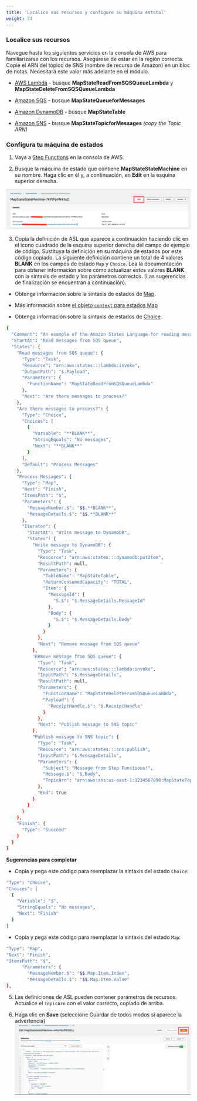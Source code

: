 ```yaml
---
title: 'Localice sus recursos y configure su máquina estatal'
weight: 74
---
```


### Localice sus recursos

Navegue hasta los siguientes servicios en la consola de AWS para familiarizarse con los recursos. Asegúrese de estar en la región correcta. Copie el ARN del tópico de SNS (nombre de recurso de Amazon) en un bloc de notas. Necesitará este valor más adelante en el módulo.


- [AWS Lambda](https://console.aws.amazon.com/lambda/home) - busque **MapStateReadFromSQSQueueLambda** y **MapStateDeleteFromSQSQueueLambda**

- [Amazon SQS](https://console.aws.amazon.com/sqs/v2/home) - busque **MapStateQueueforMessages**

- [Amazon DynamoDB](https://console.aws.amazon.com/dynamodbv2/home) - busque **MapStateTable**

- [Amazon SNS](https://console.aws.amazon.com/sns/v3/home) - busque **MapStateTopicforMessages** *(copy the Topic ARN)*

### Configura tu máquina de estados

1. Vaya a [Step Functions](https://console.aws.amazon.com/states/home) en la consola de AWS.

2. Busque la máquina de estado que contiene **MapStateStateMachine** en su nombre. Haga clic en él y, a continuación, en **Edit** en la esquina superior derecha.

![EDIT](/static/img/module-5/map-state-definition-edit.png)

3. Copia la definición de ASL que aparece a continuación haciendo clic en el icono cuadrado de la esquina superior derecha del campo de ejemplo de código. Sustituya la definición en su máquina de estados por este código copiado. La siguiente definición contiene un total de 4 valores **BLANK** en los campos de estado `Map` y `Choice`. Lea la documentación para obtener información sobre cómo actualizar estos valores **BLANK** con la sintaxis de estado y los parámetros correctos. (Las sugerencias de finalización se encuentran a continuación).

 - Obtenga información sobre la sintaxis de estados de [Map](https://docs.aws.amazon.com/step-functions/latest/dg/amazon-states-language-map-state.html).

 - Más información sobre [el objeto `context` para estados Map](https://docs.aws.amazon.com/step-functions/latest/dg/input-output-contextobject.html#contextobject-map)
 
 - Obtenga información sobre la sintaxis de estados de [Choice](https://docs.aws.amazon.com/step-functions/latest/dg/amazon-states-language-choice-state.html).

```bash
{
  "Comment": "An example of the Amazon States Language for reading messages from an SQS queue and iteratively processing each message.",
  "StartAt": "Read messages from SQS queue",
  "States": {
    "Read messages from SQS queue": {
      "Type": "Task",
      "Resource": "arn:aws:states:::lambda:invoke",
      "OutputPath": "$.Payload",
      "Parameters": {
        "FunctionName": "MapStateReadFromSQSQueueLambda"
      },
      "Next": "Are there messages to process?"
    },
    "Are there messages to process?": {
      "Type": "Choice",
      "Choices": [
        {
          "Variable": "**BLANK**",
          "StringEquals": "No messages",
          "Next": "**BLANK**"
        }
      ],
      "Default": "Process Messages"
    },
    "Process Messages": {
      "Type": "Map",
      "Next": "Finish",
      "ItemsPath": "$",
      "Parameters": {
        "MessageNumber.$": "$$.**BLANK**",
        "MessageDetails.$": "$$.**BLANK**"
      },
      "Iterator": {
        "StartAt": "Write message to DynamoDB",
        "States": {
          "Write message to DynamoDB": {
            "Type": "Task",
            "Resource": "arn:aws:states:::dynamodb:putItem",
            "ResultPath": null,
            "Parameters": {
              "TableName": "MapStateTable",
              "ReturnConsumedCapacity": "TOTAL",
              "Item": {
                "MessageId": {
                  "S.$": "$.MessageDetails.MessageId"
                },
                "Body": {
                  "S.$": "$.MessageDetails.Body"
                }
              }
            },
            "Next": "Remove message from SQS queue"
          },
          "Remove message from SQS queue": {
            "Type": "Task",
            "Resource": "arn:aws:states:::lambda:invoke",
            "InputPath": "$.MessageDetails",
            "ResultPath": null,
            "Parameters": {
              "FunctionName": "MapStateDeleteFromSQSQueueLambda",
              "Payload": {
                "ReceiptHandle.$": "$.ReceiptHandle"
              }
            },
            "Next": "Publish message to SNS topic"
          },
          "Publish message to SNS topic": {
            "Type": "Task",
            "Resource": "arn:aws:states:::sns:publish",
            "InputPath": "$.MessageDetails",
            "Parameters": {
              "Subject": "Message from Step Functions!",
              "Message.$": "$.Body",
              "TopicArn": "arn:aws:sns:us-east-1:1234567890:MapStateTopicforMessages"
            },
            "End": true
          }
        }
      }
    },
    "Finish": {
      "Type": "Succeed"
    }
  }
}
```

**Sugerencias para completar**

- Copia y pega este código para reemplazar la sintaxis del estado `Choice`:

```bash
"Type": "Choice",
"Choices": [
  {
    "Variable": "$",
    "StringEquals": "No messages",
    "Next": "Finish"
  }
]
```

- Copia y pega este código para reemplazar la sintaxis del estado `Map`:

```bash
"Type": "Map",
"Next": "Finish",
"ItemsPath": "$",
      "Parameters": {
        "MessageNumber.$": "$$.Map.Item.Index",
        "MessageDetails.$": "$$.Map.Item.Value"
},
```

5. Las definiciones de ASL pueden contener parámetros de recursos. Actualice el `TopicArn` con el valor correcto, copiado de arriba.

6. Haga clic en **Save** (seleccione Guardar de todos modos si aparece la advertencia)
    ![save](/static/img/module-5/map-state-definition.png)
